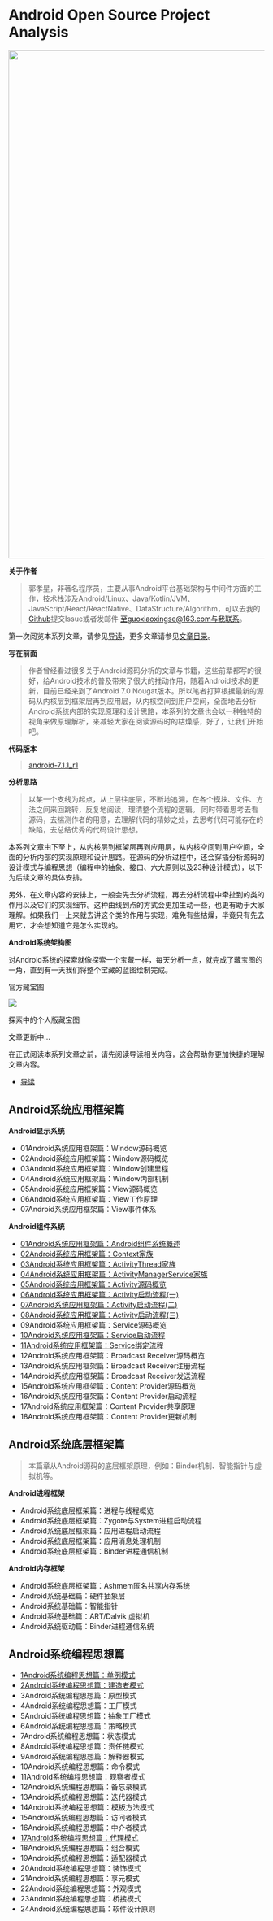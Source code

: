 # Android Open Source Project Analysis

<img src="https://github.com/guoxiaoxing/android-framework-source-code-analysis/raw/master/art/android_7_nougat.jpg" width="1000"/>

**关于作者**

>郭孝星，非著名程序员，主要从事Android平台基础架构与中间件方面的工作，技术栈涉及Android/Linux、Java/Kotlin/JVM、JavaScript/React/ReactNative、DataStructure/Algorithm，可以去我的[Github](https://github.com/guoxiaoxing)提交Issue或者发邮件
至guoxiaoxingse@163.com与我联系。

第一次阅览本系列文章，请参见[导读](https://github.com/guoxiaoxing/android-open-source-project-analysis/blob/master/doc/导读.md)，更多文章请参见[文章目录](https://github.com/guoxiaoxing/android-open-source-project-analysis/blob/master/README.md)。

**写在前面**

>作者曾经看过很多关于Android源码分析的文章与书籍，这些前辈都写的很好，给Android技术的普及带来了很大的推动作用，随着Android技术的更
新，目前已经来到了Android 7.0 Nougat版本。所以笔者打算根据最新的源码从内核层到框架层再到应用层，从内核空间到用户空间，全面地去分析
Android系统内部的实现原理和设计思路，本系列的文章也会以一种独特的视角来做原理解析，来减轻大家在阅读源码时的枯燥感，好了，让我们开始吧。

**代码版本**

>[android-7.1.1_r1](https://source.android.com/source/build-numbers.html#source-code-tags-and-builds)

**分析思路**

>以某一个支线为起点，从上层往底层，不断地追溯，在各个模块、文件、方法之间来回跳转，反复地阅读，理清整个流程的逻辑。
同时带着思考去看源码，去揣测作者的用意，去理解代码的精妙之处，去思考代码可能存在的缺陷，去总结优秀的代码设计思想。

本系列文章由下至上，从内核层到框架层再到应用层，从内核空间到用户空间，全面的分析内部的实现原理和设计思路。在源码的分析过程中，还会穿插分析源码的
设计模式与编程思想（编程中的抽象、接口、六大原则以及23种设计模式），以下为后续文章的具体安排。

另外，在文章内容的安排上，一般会先去分析流程，再去分析流程中牵扯到的类的作用以及它们的实现细节。这种由线到点的方式会更加生动一些，也更有助于大家
理解。如果我们一上来就去讲这个类的作用与实现，难免有些枯燥，毕竟只有先去用它，才会想知道它是怎么实现的。

**Android系统架构图**

对Android系统的探索就像探索一个宝藏一样，每天分析一点，就完成了藏宝图的一角，直到有一天我们将整个宝藏的蓝图绘制完成。

官方藏宝图

<img src="https://github.com/guoxiaoxing/android-open-source-project-analysis/raw/master/art/android_system_structure.png"/>

探索中的个人版藏宝图

文章更新中...

在正式阅读本系列文章之前，请先阅读导读相关内容，这会帮助你更加快捷的理解文章内容。

- [导读](https://github.com/guoxiaoxing/android-open-source-project-analysis/blob/master/doc/导读.md)

## Android系统应用框架篇

**Android显示系统**

- 01Android系统应用框架篇：Window源码概览
- 02Android系统应用框架篇：Window源码概览
- 03Android系统应用框架篇：Window创建里程
- 04Android系统应用框架篇：Window内部机制
- 05Android系统应用框架篇：View源码概览
- 06Android系统应用框架篇：View工作原理
- 07Android系统应用框架篇：View事件体系

**Android组件系统**

- [01Android系统应用框架篇：Android组件系统概述](https://github.com/guoxiaoxing/android-open-source-project-analysis/blob/master/doc/Android系统应用框架篇/Android组件系统/01Android系统应用框架篇：组件框架概述.md)
- [02Android系统应用框架篇：Context家族](https://github.com/guoxiaoxing/android-open-source-project-analysis/blob/master/doc/Android系统应用框架篇/Android组件系统/02Android系统应用框架篇：Context家族.md)
- [03Android系统应用框架篇：ActivityThread家族](https://github.com/guoxiaoxing/android-open-source-project-analysis/blob/master/doc/Android系统应用框架篇/Android组件系统/03Android系统应用框架篇：ActivityThread家族.md)
- [04Android系统应用框架篇：ActivityManagerService家族](https://github.com/guoxiaoxing/android-open-source-project-analysis/blob/master/doc/Android系统应用框架篇/Android组件系统/04Android系统应用框架篇：ActivityManagerService家族.md)
- [05Android系统应用框架篇：Activity源码概览](https://github.com/guoxiaoxing/android-open-source-project-analysis/blob/master/doc/Android系统应用框架篇/Android组件系统/005Android系统应用框架篇：Activity源码概览.md)
- [06Android系统应用框架篇：Activity启动流程(一)](https://github.com/guoxiaoxing/android-open-source-project-analysis/blob/master/doc/Android系统应用框架篇/Android组件系统/06Android系统应用框架篇：Activity启动流程(一).md)
- [07Android系统应用框架篇：Activity启动流程(二)](https://github.com/guoxiaoxing/android-open-source-project-analysis/blob/master/doc/Android系统应用框架篇/Android组件系统/07Android系统应用框架篇：Activity启动流程(二).md)
- [08Android系统应用框架篇：Activity启动流程(三)](https://github.com/guoxiaoxing/android-open-source-project-analysis/blob/master/doc/Android系统应用框架篇/Android组件系统/08Android系统应用框架篇：Activity启动流程(三).md)
- 09Android系统应用框架篇：Service源码概览
- [10Android系统应用框架篇：Service启动流程](https://github.com/guoxiaoxing/android-open-source-project-analysis/blob/master/doc/Android系统应用框架篇/Android组件系统/10Android系统应用框架篇：Service启动流程.md)
- [11Android系统应用框架篇：Service绑定流程](https://github.com/guoxiaoxing/android-open-source-project-analysis/blob/master/doc/Android系统应用框架篇/Android组件系统/11Android系统应用框架篇：Service绑定流程.md)
- 12Android系统应用框架篇：Broadcast Receiver源码概览
- 13Android系统应用框架篇：Broadcast Receiver注册流程
- 14Android系统应用框架篇：Broadcast Receiver发送流程
- 15Android系统应用框架篇：Content Provider源码概览
- 16Android系统应用框架篇：Content Provider启动流程
- 17Android系统应用框架篇：Content Provider共享原理
- 18Android系统应用框架篇：Content Provider更新机制

## Android系统底层框架篇

>本篇章从Android源码的底层框架原理，例如：Binder机制、智能指针与虚拟机等。

**Android进程框架**

- Android系统底层框架篇：进程与线程概览
- Android系统底层框架篇：Zygote与System进程启动流程
- Android系统底层框架篇：应用进程启动流程
- Android系统底层框架篇：应用消息处理机制
- Android系统底层框架篇：Binder进程通信机制

**Android内存框架**

- Android系统底层框架篇：Ashmem匿名共享内存系统
- Android系统基础篇：硬件抽象层
- Android系统基础篇：智能指针
- Android系统基础篇：ART/Dalvik 虚拟机
- Android系统驱动篇：Binder进程通信系统

## Android系统编程思想篇

- [1Android系统编程思想篇：单例模式](https://github.com/guoxiaoxing/android-open-source-project-analysis/blob/master/doc/Android系统编程思想篇/1Android系统编程思想篇：单例模式.md)
- [2Android系统编程思想篇：建造者模式](https://github.com/guoxiaoxing/android-open-source-project-analysis/blob/master/doc/Android系统编程思想篇/2Android系统编程思想篇：建造者模式.md)
- 3Android系统编程思想篇：原型模式
- 4Android系统编程思想篇：工厂模式
- 5Android系统编程思想篇：抽象工厂模式
- 6Android系统编程思想篇：策略模式
- 7Android系统编程思想篇：状态模式
- 8Android系统编程思想篇：责任链模式
- 9Android系统编程思想篇：解释器模式
- 10Android系统编程思想篇：命令模式
- 11Android系统编程思想篇：观察者模式
- 12Android系统编程思想篇：备忘录模式
- 13Android系统编程思想篇：迭代器模式
- 14Android系统编程思想篇：模板方法模式
- 15Android系统编程思想篇：访问者模式
- 16Android系统编程思想篇：中介者模式
- [17Android系统编程思想篇：代理模式](https://github.com/guoxiaoxing/android-open-source-project-analysis/blob/master/doc/Android系统编程思想篇/17Android系统编程思想篇：代理模式.md)
- 18Android系统编程思想篇：组合模式
- 19Android系统编程思想篇：适配器模式
- 20Android系统编程思想篇：装饰模式
- 21Android系统编程思想篇：享元模式
- 22Android系统编程思想篇：外观模式
- 23Android系统编程思想篇：桥接模式
- 24Android系统编程思想篇：软件设计原则